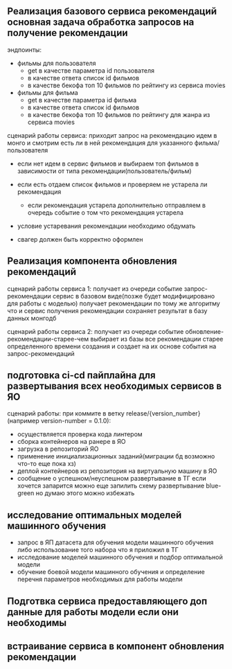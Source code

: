 ## Реализация базового сервиса рекомендаций основная задача обработка запросов на получение рекомендации

эндпоинты:
 - фильмы для пользователя 
   - get в качестве параметра id пользователя 
   - в качестве ответа список id фильмов
   - в качестве бекофа топ 10 фильмов по рейтингу из сервиса movies
 - фильмы для фильма
   - get в качестве параметра id фильма
   - в качестве ответа список id фильмов
   - в качестве бекофа топ 10 фильмов по рейтингу для жанра из сервиса movies    

сценарий работы сервиса: приходит запрос на рекомендацию идем в монго и смотрим есть ли в ней рекомендация для указанного фильма/пользователя 
 - если нет идем в сервис фильмов и выбираем топ фильмов в зависимости от типа рекомендации(пользователь/фильм) 
 - если есть отдаем список фильмов и проверяем не устарела ли рекомендация
   - если рекомендация устарела дополнительно отправляем в очередь событие о том что рекомендация устарела


 - условие устаревания рекомендации необходимо обдумать
 - свагер должен быть корректно оформлен

## Реализация компонента обновления рекомендаций

сценарий работы сервиса 1: получает из очереди событие запрос-рекомендации сервис в базовом виде(позже будет модифицировано для работы с моделью) получает рекомендации по тому же алгоритму что и сервис получения рекомендации сохраняет результат в базу данных монгодб

сценарий работы сервиса 2: получает из очереди событие обновление-рекомендации-старее-чем выбирает из базы все рекомендации старее определенного времени создания и создает на их основе события на запрос-рекомендаций

## подготовка ci-cd пайплайна для развертывания всех необходимых сервисов в ЯО 

сценарий работы: при коммите в ветку release/{version_number}(например version-number = 0.1.0):
 - осуществляется проверка кода линтером
 - сборка контейнеров на ранере в ЯО
 - загрузка в репозиторий ЯО
 - применение инициализационных заданий(миграции бд возможно что-то еще пока хз)
 - деплой контейнеров из репозитория на виртуальную машину в ЯО
 - сообщение о успешном/неуспешном развертывание в ТГ
если хочется запарится можно еще запилить схему развертывание blue-green но думаю этого можно избежать

## исследование оптимальных моделей машинного обучения
 - запрос в ЯП датасета для обучения модели машинного обучения либо использование того набора что я приложил в ТГ
 - исследование моделей машинного обучения и подбор оптимальной модели
 - обучение боевой модели машинного обучения и определение перечня параметров необходимых для работы модели

## Подготвка сервиса предоставляющего доп данные для работы модели если они необходимы
## встраивание сервиса в компонент обновления рекомендации